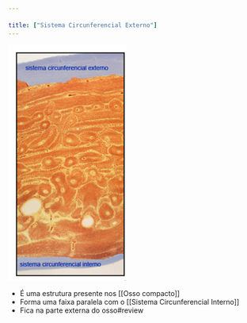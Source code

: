 ```yaml
---

title: ["Sistema Circunferencial Externo"]
---
```

![Pasted image 20210415184019.png](Pasted%20image%2020210415184019.png)
+ É uma estrutura presente nos [[Osso compacto]]
+ Forma uma faixa paralela com o [[Sistema Circunferencial Interno]]
+ Fica na parte externa do osso#review 
